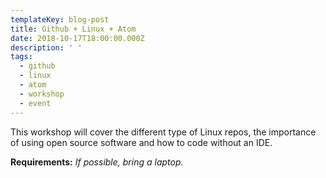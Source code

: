 ```yaml
---
templateKey: blog-post
title: Github + Linux + Atom
date: 2018-10-17T18:00:00.000Z
description: ' '
tags:
  - github
  - linux
  - atom
  - workshop
  - event
---
```

This workshop will cover the different type of Linux repos, the importance of using open source software and how to code without an IDE.

**Requirements:** _If possible, bring a laptop._
